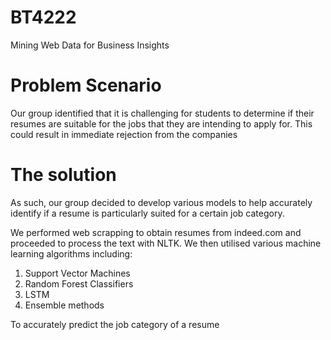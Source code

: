 # BT4222
Mining Web Data for Business Insights

# Problem Scenario
Our group identified that it is challenging for students to determine if their resumes are suitable for the jobs that they are intending to apply for. 
This could result in immediate rejection from the companies

# The solution
As such, our group decided to develop various models to help accurately identify if a resume is particularly suited for a certain job category.

We performed web scrapping to obtain resumes from indeed.com and proceeded to process the text with NLTK.
We then utilised various machine learning algorithms including:
1. Support Vector Machines
2. Random Forest Classifiers
3. LSTM
4. Ensemble methods

To accurately predict the job category of a resume
